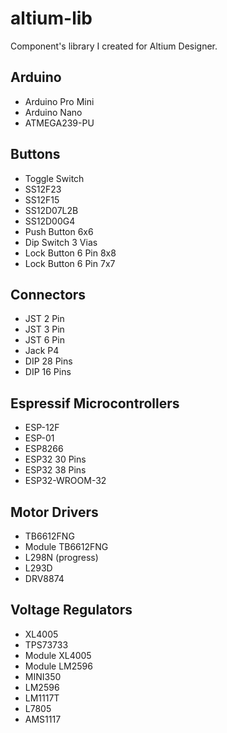 # altium-lib

Component's library I created for Altium Designer.

## Arduino
- Arduino Pro Mini
- Arduino Nano
- ATMEGA239-PU

## Buttons
- Toggle Switch
- SS12F23
- SS12F15
- SS12D07L2B
- SS12D00G4
- Push Button 6x6
- Dip Switch 3 Vias
- Lock Button 6 Pin 8x8
- Lock Button 6 Pin 7x7

## Connectors
- JST 2 Pin
- JST 3 Pin
- JST 6 Pin
- Jack P4
- DIP 28 Pins
- DIP 16 Pins

## Espressif Microcontrollers
- ESP-12F
- ESP-01
- ESP8266
- ESP32 30 Pins
- ESP32 38 Pins
- ESP32-WROOM-32

## Motor Drivers
- TB6612FNG
- Module TB6612FNG
- L298N (progress)
- L293D
- DRV8874

## Voltage Regulators
- XL4005
- TPS73733
- Module XL4005
- Module LM2596
- MINI350
- LM2596
- LM1117T
- L7805
- AMS1117
